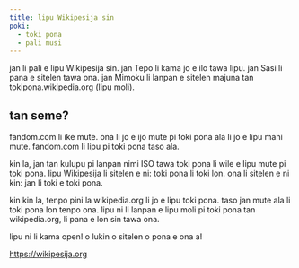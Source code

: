 ```yaml
---
title: lipu Wikipesija sin
poki:
  - toki pona
  - pali musi
---
```


jan li pali e lipu Wikipesija sin. jan Tepo li kama jo e ilo tawa lipu. jan Sasi li pana e sitelen tawa ona. jan Mimoku li lanpan e sitelen majuna tan tokipona.wikipedia.org (lipu moli).

## tan seme?

fandom.com li ike mute. ona li jo e ijo mute pi toki pona ala li jo e lipu mani mute. fandom.com li lipu pi toki pona taso ala.

kin la, jan tan kulupu pi lanpan nimi ISO tawa toki pona li wile e lipu mute pi toki pona. lipu Wikipesija li sitelen e ni: toki pona li toki lon. ona li sitelen e ni kin: jan li toki e toki pona.

kin kin la, tenpo pini la wikipedia.org li jo e lipu toki pona. taso jan mute ala li toki pona lon tenpo ona. lipu ni li lanpan e lipu moli pi toki pona tan wikipedia.org, li pana e lon sin tawa ona.

lipu ni li kama open! o lukin o sitelen o pona e ona a!

https://wikipesija.org
